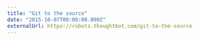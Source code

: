 ```yaml
---
title: "Git to the source"
date: "2015-10-07T00:00:00.000Z"
externalUrl: https://robots.thoughtbot.com/git-to-the-source
---
```

